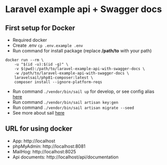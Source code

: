 # Laravel example api + Swagger docs

## First setup for Docker
- Required docker
- Create .env `cp .env.example .env`
- Run command for install package (replace **/path/to** with your path)
```
docker run --rm \
    -u "$(id -u):$(id -g)" \
    -v $(pwd):/path/to/laravel-example-api-with-swagger-docs \
    -w /path/to/laravel-example-api-with-swagger-docs \
    laravelsail/php81-composer:latest \
    composer install --ignore-platform-reqs
```
- Run command `./vendor/bin/sail up` for develop, or see config alias [here](https://laravel.com/docs/8.x/sail#configuring-a-bash-alias)
- Run command `./vendor/bin/sail artisan key:gen`
- Run command `./vendor/bin/sail artisan migrate --seed`
- See more about sail [here](https://laravel.com/docs/8.x/sail)

## URL for using docker
- App: http://localhost
- phpMyAdmin: http://localhost:8081
- MailHog: http://localhost:8025
- Api documents: http://localhost/api/documentation
